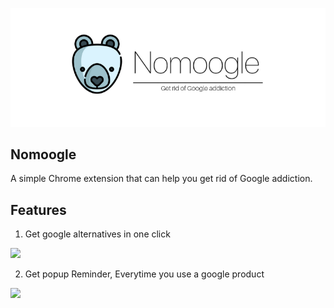 ![](img/Nomoogle-Banner.png)


## Nomoogle
 A simple Chrome extension that can help you get rid of Google addiction.


## Features

1. Get google alternatives in one click

![](https://i.imgur.com/1v2kUrW.png)
	
2. Get popup Reminder, Everytime you use a google product

![](https://media.giphy.com/media/35HW3hYhZns3Xs0i3G/giphy.gif)
